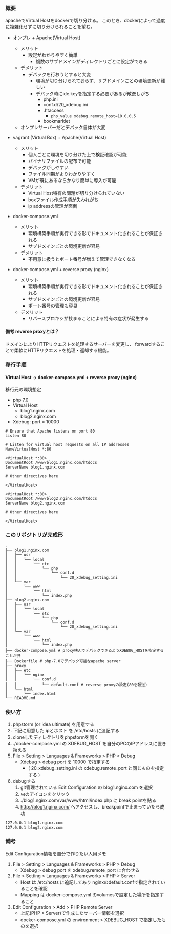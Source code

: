 ### 概要
apacheでVirtual Hostをdockerで切り分ける。
このとき、dockerによって過度に複雑化せずに切り分けられることを望む。

- オンプレ + Apache(Virtual Host) 
  - メリット
    - 設定がわかりやすく簡単
      - 複数のサブドメインがディレクトリごとに設定ができる
  - デメリット
    - デバックを行おうとすると大変
      - 環境が切り分けられておらず、サブドメインごとの環境更新が難しい
      - デバック時にide.keyを指定する必要があるが散逸しがち
        - php.ini
        - conf.d/20_xdebug.ini
        - .htaccess
          - `php_value xdebug.remote_host=10.0.0.5`
        - bookmarklet
  - オンプレサーバーだとデバック自体が大変
- vagrant (Virtual Box) + Apache(Virtual Host) 
  - メリット
    - 個人ごとに環境を切り分けた上で検証確認が可能
    - バイナリファイルの配布で可能
    - デバックがしやすい
    - ファイル同期がよりわかりやすく
    - VMが既にあるならかなり簡単に導入が可能
  - デメリット
    - Virtual Host特有の問題が切り分けられていない
    - boxファイル作成手順が失われがち
    - ip addressの管理が面倒

- docker-compose.yml
  - メリット
    - 環境構築手順が実行できる形でドキュメント化されることが保証される
    - サブドメインごとの環境更新が容易
  - デメリット
    -  不用意に扱うとポート番号が増えて管理できなくなる
    
- docker-compose.yml + reverse proxy (nginx)
  - メリット
    - 環境構築手順が実行できる形でドキュメント化されることが保証される
    - サブドメインごとの環境更新が容易
    - ポート番号の管理も容易
  - デメリット
    - リバースプロキシが挟まることによる特有の症状が発生する 
    
#### 備考 reverse proxyとは？
ドメインによりHTTPリクエストを処理するサーバーを変更し、
forwardすることで柔軟にHTTPリクエストを処理・返却する機能。

### 移行手順
#### Virtual Host -> docker-compose.yml + reverse proxy (nginx)

移行元の環境想定
- php 7.0
- Virtual Host
  - blog1.nginx.com
  - blog2.nginx.com
- Xdebug: port = 10000

```
# Ensure that Apache listens on port 80
Listen 80

# Listen for virtual host requests on all IP addresses
NameVirtualHost *:80

<VirtualHost *:80>
DocumentRoot /www/blog1.nginx.com/htdocs
ServerName blog1.nginx.com

# Other directives here

</VirtualHost>

<VirtualHost *:80>
DocumentRoot /www/blog2.nginx.com/htdocs
ServerName blog2.nginx.com

# Other directives here

</VirtualHost>
```

### このリポジトリが完成形
```
.
├── blog1.nginx.com
│   ├── usr
│   │   └── local
│   │       └── etc
│   │           └── php
│   │               └── conf.d
│   │                   └── 20_xdebug_setting.ini 
│   └── var
│       └── www
│           └── html
│               └── index.php
├── blog2.nginx.com
│   ├── usr
│   │   └── local
│   │       └── etc
│   │           └── php
│   │               └── conf.d
│   │                   └── 20_xdebug_setting.ini
│   └── var
│       └── www
│           └── html
│               └── index.php
├── docker-compose.yml # proxy挟んでデバックできるようXDEBUG_HOSTを指定することが肝
├── Dockerfile # php-7.0でデバック可能なapache server
├── proxy
│   ├── etc
│   │   └── nginx
│   │       └── conf.d
│   │           └── default.conf # reverse proxyの設定(80を転送)
│   └── html
│       └── index.html
└── README.md
```

### 使い方
1. phpstorm (or idea ultimate) を用意する
1. 下記に用意した ipとホスト を /etc/hosts に追記する
1. cloneしたディレクトリをphpstormを開く
1. ./docker-compose.yml の XDEBUG_HOST を自分のPCのIPアドレスに置き換える
1. File > Setting > Languages & Frameworks > PHP > Debug
    - Xdebug > debug port を 10000 で指定する
        - ( 20_xdebug_setting.ini の xdebug.remote_port と同じものを指定する )
1. debugする
    1. git管理されている Edit Configuration の blog1.nginx.com を選択
    1. 虫のアイコンをクリック
    1. ./blog1.nginx.com/var/www/html/index.php に break pointを貼る
    1. http://blog1.nginx.com/ へアクセスし、breakpointで止まっていたら成功

```/etc/hosts
127.0.0.1 blog1.nginx.com
127.0.0.1 blog2.nginx.com
```

### 備考
Edit Configuration情報を自分で作りたい人用メモ

1. File > Setting > Languages & Frameworks > PHP > Debug
     - Xdebug > debug port を xdebug.remote_port に合わせる
1. File > Setting > Languages & Frameworks > PHP > Server
     - Host は /etc/hosts に追記してあり nginxのdefault.confで指定されていることを確認
     - Mapping は docker-compose.yml のvolumesで設定した場所を指定すること
1. Edit Configuration > Add > PHP Remote Server
     - 上記(PHP > Server)で作成したサーバー情報を選択
     - docker-compose.yml の environment > XDEBUG_HOST で指定したものを選択
